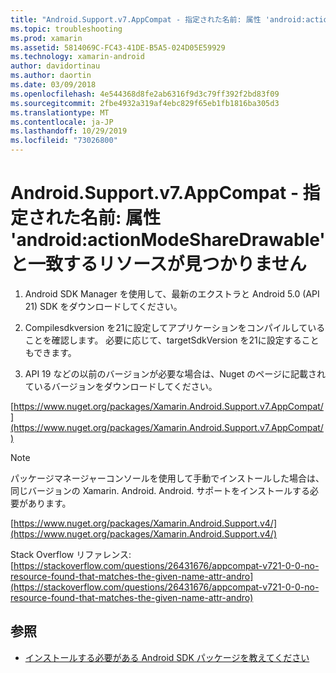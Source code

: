 ```yaml
---
title: "Android.Support.v7.AppCompat - 指定された名前: 属性 'android:actionModeShareDrawable' と一致するリソースが見つかりません"
ms.topic: troubleshooting
ms.prod: xamarin
ms.assetid: 5814069C-FC43-41DE-B5A5-024D05E59929
ms.technology: xamarin-android
author: davidortinau
ms.author: daortin
ms.date: 03/09/2018
ms.openlocfilehash: 4e544368d8fe2ab6316f9d3c79ff392f2bd83f09
ms.sourcegitcommit: 2fbe4932a319af4ebc829f65eb1fb1816ba305d3
ms.translationtype: MT
ms.contentlocale: ja-JP
ms.lasthandoff: 10/29/2019
ms.locfileid: "73026800"
---
```

# <a name="androidsupportv7appcompat---no-resource-found-that-matches-the-given-name-attr-androidactionmodesharedrawable"></a>Android.Support.v7.AppCompat - 指定された名前: 属性 'android:actionModeShareDrawable' と一致するリソースが見つかりません

1. Android SDK Manager を使用して、最新のエクストラと Android 5.0 (API 21) SDK をダウンロードしてください。

2. Compilesdkversion を21に設定してアプリケーションをコンパイルしていることを確認します。 必要に応じて、targetSdkVersion を21に設定することもできます。

3. API 19 などの以前のバージョンが必要な場合は、Nuget のページに記載されているバージョンをダウンロードしてください。

[https://www.nuget.org/packages/Xamarin.Android.Support.v7.AppCompat/](https://www.nuget.org/packages/Xamarin.Android.Support.v7.AppCompat/)

> [!NOTE]
> パッケージマネージャーコンソールを使用して手動でインストールした場合は、同じバージョンの Xamarin. Android. Android. サポートをインストールする必要があります。

[https://www.nuget.org/packages/Xamarin.Android.Support.v4/](https://www.nuget.org/packages/Xamarin.Android.Support.v4/)

Stack Overflow リファレンス: [https://stackoverflow.com/questions/26431676/appcompat-v721-0-0-no-resource-found-that-matches-the-given-name-attr-andro](https://stackoverflow.com/questions/26431676/appcompat-v721-0-0-no-resource-found-that-matches-the-given-name-attr-andro)

## <a name="see-also"></a>参照

- [インストールする必要がある Android SDK パッケージを教えてください](~/android/troubleshooting/questions/install-android-sdk-packages.md)
